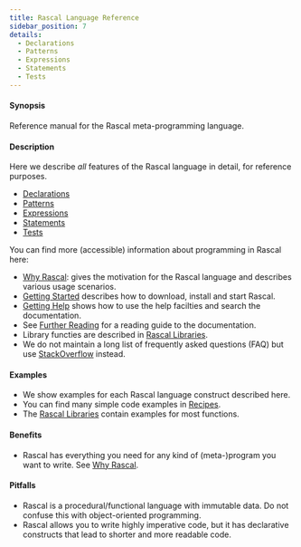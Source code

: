 ```yaml
---
title: Rascal Language Reference
sidebar_position: 7
details:
  - Declarations
  - Patterns
  - Expressions
  - Statements
  - Tests
---
```


#### Synopsis

Reference manual for the Rascal meta-programming language. 

#### Description

Here we describe _all_ features of the Rascal language in detail, for reference purposes.

* [Declarations](../Rascal/Declarations/index.md)
* [Patterns](../Rascal/Patterns/index.md)
* [Expressions](../Rascal/Expressions/index.md)
* [Statements](../Rascal/Statements/index.md)
* [Tests](../Rascal/Tests/index.md)

You can find more (accessible) information about programming in Rascal here:

*  [Why Rascal](../WhyRascal/index.md): gives the motivation for the Rascal language and describes various usage scenarios.
*  [Getting Started](../GettingStarted/index.md) describes how to download, install and start Rascal. 
*  [Getting Help](../GettingHelp/index.md) shows how to use the help facilties and search the documentation. 
*  See [Further Reading](../GettingHelp/FurtherReading/index.md) for a reading guide to the documentation.
*  Library functies are described in [Rascal Libraries](../Library/index.md).
*  We do not maintain a long list of frequently asked questions (FAQ) but 
   use [StackOverflow](http://stackoverflow.com/questions/tagged/rascal) instead.


#### Examples

*  We show examples for each Rascal language construct described here.
*  You can find many simple code examples in [Recipes](../Recipes/index.md). 
*  The [Rascal Libraries](../Library/index.md) contain examples for most functions. 

#### Benefits

*  Rascal has everything you need for any kind of (meta-)program you want to write. See [Why Rascal](../WhyRascal/index.md).

#### Pitfalls

*  Rascal is a procedural/functional language with immutable data. Do not confuse this with object-oriented programming.
*  Rascal allows you to write highly imperative code, but it has declarative constructs that lead to shorter and more readable code.


